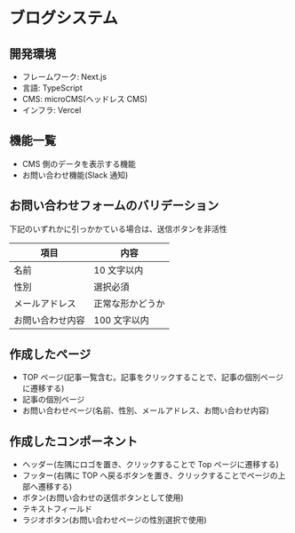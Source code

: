# ブログシステム

## 開発環境

- フレームワーク: Next.js
- 言語: TypeScript
- CMS: microCMS(ヘッドレス CMS)
- インフラ: Vercel

## 機能一覧

- CMS 側のデータを表示する機能
- お問い合わせ機能(Slack 通知)

## お問い合わせフォームのバリデーション

下記のいずれかに引っかかている場合は、送信ボタンを非活性

| 項目             | 内容             |
| ---------------- | ---------------- |
| 名前             | 10 文字以内      |
| 性別             | 選択必須         |
| メールアドレス   | 正常な形かどうか |
| お問い合わせ内容 | 100 文字以内     |

## 作成したページ

- TOP ページ(記事一覧含む。記事をクリックすることで、記事の個別ページに遷移する)
- 記事の個別ページ
- お問い合わせページ(名前、性別、メールアドレス、お問い合わせ内容)

## 作成したコンポーネント

- ヘッダー(左隅にロゴを置き、クリックすることで Top ページに遷移する)
- フッター(右隅に TOP へ戻るボタンを置き、クリックすることでページの上部へ遷移する)
- ボタン(お問い合わせの送信ボタンとして使用)
- テキストフィールド
- ラジオボタン(お問い合わせページの性別選択で使用)
